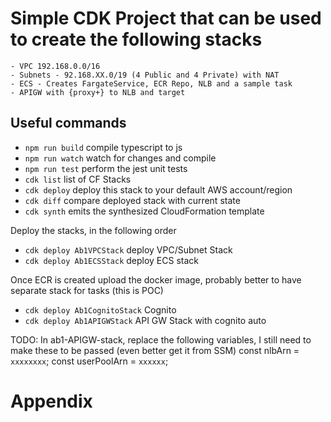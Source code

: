 # Simple CDK Project that can be used to create the following stacks
    - VPC 192.168.0.0/16
    - Subnets - 92.168.XX.0/19 (4 Public and 4 Private) with NAT
    - ECS - Creates FargateService, ECR Repo, NLB and a sample task
    - APIGW with {proxy+} to NLB and target

## Useful commands

* `npm run build`   compile typescript to js
* `npm run watch`   watch for changes and compile
* `npm run test`    perform the jest unit tests
* `cdk list`        list of CF Stacks
* `cdk deploy`      deploy this stack to your default AWS account/region
* `cdk diff`        compare deployed stack with current state
* `cdk synth`       emits the synthesized CloudFormation template



Deploy the stacks, in the following order
* `cdk deploy Ab1VPCStack`      deploy VPC/Subnet Stack
* `cdk deploy Ab1ECSStack`      deploy ECS stack

Once ECR is created upload the docker image, probably better to have separate stack for tasks (this is POC)

* `cdk deploy Ab1CognitoStack`  Cognito
* `cdk deploy Ab1APIGWStack`    API GW Stack with cognito auto

TODO: In ab1-APIGW-stack, replace the following variables, I still need to make these to be passed (even better get it from SSM)
const nlbArn = `xxxxxxxx`;
const userPoolArn = `xxxxxx`;

Appendix
========
